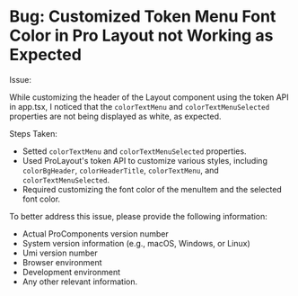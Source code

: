 # Bug: Customized Token Menu Font Color in Pro Layout not Working as Expected

Issue:

While customizing the header of the Layout component using the token API in app.tsx, I noticed that the `colorTextMenu` and `colorTextMenuSelected` properties are not being displayed as white, as expected.

Steps Taken:

- Setted `colorTextMenu` and `colorTextMenuSelected` properties.
- Used ProLayout's token API to customize various styles, including `colorBgHeader`, `colorHeaderTitle`, `colorTextMenu`, and `colorTextMenuSelected`.
- Required customizing the font color of the menuItem and the selected font color.

To better address this issue, please provide the following information:

- Actual ProComponents version number
- System version information (e.g., macOS, Windows, or Linux)
- Umi version number
- Browser environment
- Development environment
- Any other relevant information.

